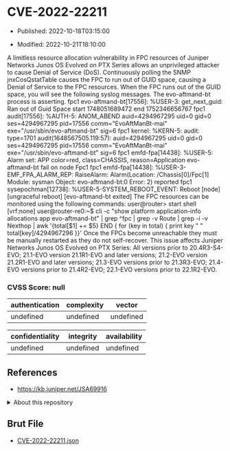 # CVE-2022-22211

- Published: 2022-10-18T03:15:00

- Modified: 2022-10-21T18:10:00

A limitless resource allocation vulnerability in FPC resources of Juniper Networks Junos OS Evolved on PTX Series allows an unprivileged attacker to cause Denial of Service (DoS). Continuously polling the SNMP jnxCosQstatTable causes the FPC to run out of GUID space, causing a Denial of Service to the FPC resources. When the FPC runs out of the GUID space, you will see the following syslog messages. The evo-aftmand-bt process is asserting. fpc1 evo-aftmand-bt[17556]: %USER-3: get_next_guid: Ran out of Guid Space start 1748051689472 end 1752346656767 fpc1 audit[17556]: %AUTH-5: ANOM_ABEND auid=4294967295 uid=0 gid=0 ses=4294967295 pid=17556 comm="EvoAftManBt-mai" exe="/usr/sbin/evo-aftmand-bt" sig=6 fpc1 kernel: %KERN-5: audit: type=1701 audit(1648567505.119:57): auid=4294967295 uid=0 gid=0 ses=4294967295 pid=17556 comm="EvoAftManBt-mai" exe="/usr/sbin/evo-aftmand-bt" sig=6 fpc1 emfd-fpa[14438]: %USER-5: Alarm set: APP color=red, class=CHASSIS, reason=Application evo-aftmand-bt fail on node Fpc1 fpc1 emfd-fpa[14438]: %USER-3-EMF_FPA_ALARM_REP: RaiseAlarm: Alarm(Location: /Chassis[0]/Fpc[1] Module: sysman Object: evo-aftmand-bt:0 Error: 2) reported fpc1 sysepochman[12738]: %USER-5-SYSTEM_REBOOT_EVENT: Reboot [node] [ungraceful reboot] [evo-aftmand-bt exited] The FPC resources can be monitored using the following commands: user@router> start shell [vrf:none] user@router-re0:~$ cli -c "show platform application-info allocations app evo-aftmand-bt" | grep ^fpc | grep -v Route | grep -i -v Nexthop | awk '{total[$1] += $5} END { for (key in total) { print key " " total[key]/4294967296 }}' Once the FPCs become unreachable they must be manually restarted as they do not self-recover. This issue affects Juniper Networks Junos OS Evolved on PTX Series: All versions prior to 20.4R3-S4-EVO; 21.1-EVO version 21.1R1-EVO and later versions; 21.2-EVO version 21.2R1-EVO and later versions; 21.3-EVO versions prior to 21.3R3-EVO; 21.4-EVO versions prior to 21.4R2-EVO; 22.1-EVO versions prior to 22.1R2-EVO.

### CVSS Score: **null**

| authentication | complexity | vector |
| --- | --- | --- |
| undefined | undefined | undefined |

| confidentiality | integrity | availability |
| --- | --- | --- |
| undefined | undefined | undefined |

## References

* https://kb.juniper.net/JSA69916

<details>
<summary>About this repository</summary> 

  This repository is part of the project [Live Hack CVE](https://github.com/Live-Hack-CVE). Main website can be found [www.live-hack.org](https://www.live-hack.org) 
  
  Made by [Sn0wAlice](https://github.com/Sn0wAlice) for the people that care about security and need to have a feed of the latest CVEs. Hope you enjoy it, don't forget to star the repo and follow me on [Twitter](https://twitter.com/Sn0wAlice) and [Github](https://github.com/Sn0wAlice). And that is my [personnal website](https://www.alice-snow.me/)

  - [Home Page](https://github.com/Live-Hack-CVE)
  - [Framework](https://github.com/Live-Hack-CVE/cve-framework)
  - [CVE database](https://github.com/Live-Hack-CVE/full_database)
  - [Changelog](https://github.com/Live-Hack-CVE/Changelog)
</details>

## Brut File

* [CVE-2022-22211.json](https://raw.githubusercontent.com/Live-Hack-CVE/full_database/main/cves/2022/CVE-2022-22211.json)

